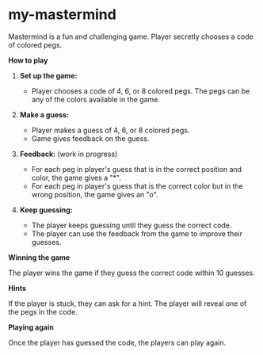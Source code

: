 # my-mastermind

Mastermind is a fun and challenging game. Player secretly chooses a code of colored pegs.

**How to play**

1. **Set up the game:**
    * Player chooses a code of 4, 6, or 8 colored pegs. The pegs can be any of the colors available in the game.

2. **Make a guess:**
    * Player makes a guess of 4, 6, or 8 colored pegs.
    * Game gives feedback on the guess.

3. **Feedback:** (work in progress)
    * For each peg in player's guess that is in the correct position and color, the game gives a "*".
    * For each peg in player's guess that is the correct color but in the wrong position, the game gives an "o".

4. **Keep guessing:**
    * The player keeps guessing until they guess the correct code.
    * The player can use the feedback from the game to improve their guesses.

**Winning the game**

The player wins the game if they guess the correct code within 10 guesses.

**Hints**

If the player is stuck, they can ask for a hint. The player will reveal one of the pegs in the code.

**Playing again**

Once the player has guessed the code, the players can play again.
